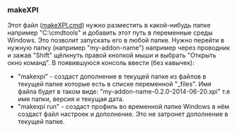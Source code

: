 ### makeXPI
Этот файл ([makeXPI.cmd](https://github.com/uaSad/makeXPI/blob/master/makeXPI.cmd "makeXPI.cmd")) нужно разместить в какой-нибудь папке например "C:\cmdtools" и добавить этот путь в переменные среды Windows. Это позволит запускать его в любой папке.
Нужно перейти в нужную папку (например "my-addon-name") например через проводник и зажав "Shift" щёлкнуть правой кнопкой мыши и выбрать "Открыть окно команд". В появившуюся консоль ввести (без кавычек):
* "makexpi" - создаст дополнение в текущей папке из файлов в текущей папке которые есть в списке переменной "_files". Имя файла будет в таком виде: "my-addon-name-0.2.0-2014-06-20.xpi" т.е имя папки, версия и текущая дата.
* "makexpi run" - создаст профиль во временной папке Windows в нём создаст файл настроек и дополнение. Это не затронет дополнение в текущей папке.

